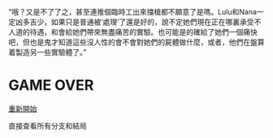 “哦？又是不了了之，甚至連推個臨時工出來擋槍都不願意了是嗎。Lulu和Nana一定凶多吉少，如果只是普通被‘處理’了還是好的，說不定她們現在正在哪裏承受不人道的待遇，和會給她們帶來無盡痛苦的實驗。也可能是的確給了她們一個痛快吧，但也是鬼才知道這些沒人性的會不會對她們的屍體做什麼，或者，他們在盤算着製造另一些實驗體了。”


# GAME OVER

[重新開始](index.md)

直接查看所有分支和結局
